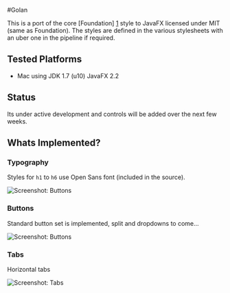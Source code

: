 #Golan

This is a port of the core [Foundation] [1] style to JavaFX licensed under MIT (same as Foundation). The styles are defined in the various stylesheets with an uber one in the pipeline if required.

## Tested Platforms

* Mac using JDK 1.7 (u10) JavaFX 2.2

## Status

Its under active development and controls will be added over the next few weeks.

## Whats Implemented?

### Typography

Styles for ```h1``` to ```h6``` use Open Sans font (included in the source).

![Screenshot: Buttons](https://raw.github.com/devork/golan/master/docs/screenshot.typography.png)

### Buttons

Standard button set is implemented, split and dropdowns to come...

![Screenshot: Buttons](https://raw.github.com/devork/golan/master/docs/screenshot.buttons.png)


### Tabs

Horizontal tabs

![Screenshot: Tabs](https://raw.github.com/devork/golan/master/docs/screenshot.tabs.png)

[1]: http://foundation.zurb.com/ "Foundation"